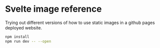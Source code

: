 # Svelte image reference

Trying out different versions of how to use static images in a github pages deployed website.

```bash
npm install
npm run dev -- --open
```


